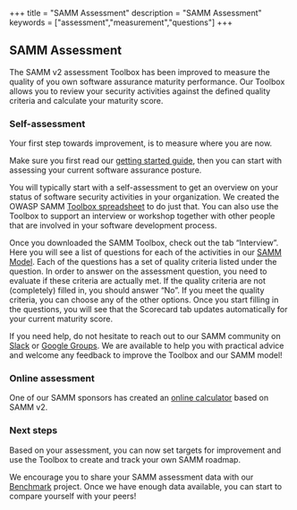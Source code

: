 +++
title = "SAMM Assessment"
description = "SAMM Assessment"
keywords = ["assessment","measurement","questions"]
+++

## SAMM Assessment

The SAMM v2 assessment Toolbox has been improved to measure the quality of you own software assurance maturity performance. Our Toolbox allows you to review your security activities against the defined quality criteria and calculate your maturity score.

### Self-assessment

Your first step towards improvement, is to measure where you are now.

Make sure you first read our [getting started guide](/guidance/quick-start-guide/), then you can start with assessing your current software assurance posture.

You will typically start with a self-assessment to get an overview on your status of software security activities in your organization. We created the OWASP SAMM [Toolbox spreadsheet](https://github.com/OWASP/samm/tree/master/Supporting%20Resources/v2.0/toolbox) to do just that. You can also use the Toolbox to support an interview or workshop together with other people that are involved in your software development process.

Once you downloaded the SAMM Toolbox, check out the tab “Interview”. Here you will see a list of questions for each of the activities in our [SAMM Model](https://owaspsamm.org/model/).
Each of the questions has a set of quality criteria listed under the question. In order to answer on the assessment question, you need to evaluate if these criteria are actually met. If the quality criteria are not (completely) filled in, you should answer “No”. If you meet the quality criteria, you can choose any of the other options.
Once you start filling in the questions, you will see that the Scorecard tab updates automatically for your current maturity score.

If you need help, do not hesitate to reach out to our SAMM community on [Slack](https://owasp.slack.com/archives/C0VF1EJGH) or [Google Groups](https://groups.google.com/a/owasp.org/d/forum/samm-project). We are available to help you with practical advice and welcome any feedback to improve the Toolbox and our SAMM model!

### Online assessment

One of our SAMM sponsors has created an [online calculator](https://concordusa.com/SAMM/) based on SAMM v2.

### Next steps

Based on your assessment, you can now set targets for improvement and use the Toolbox to create and track your own SAMM roadmap.

We encourage you to share your SAMM assessment data with our [Benchmark](/benchmarking/) project. Once we have enough data available, you can start to compare yourself with your peers!
